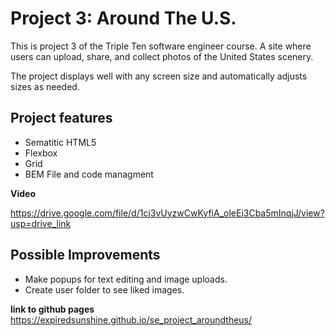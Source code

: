 # Project 3: Around The U.S.

This is project 3 of the Triple Ten software engineer course. A site where users can upload, share, and collect photos of the United States scenery.

The project displays well with any screen size and automatically adjusts sizes as needed.

## Project features

- Sematitic HTML5
- Flexbox
- Grid
- BEM File and code managment

**Video**

https://drive.google.com/file/d/1cj3vUyzwCwKyfiA_oleEi3Cba5mInqjJ/view?usp=drive_link

## Possible Improvements

- Make popups for text editing and image uploads.
- Create user folder to see liked images.

**link to github pages**
https://expiredsunshine.github.io/se_project_aroundtheus/
